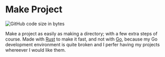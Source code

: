 # Make Project

![GitHub code size in bytes](https://img.shields.io/github/languages/code-size/Reboot-Codes/mkproj-withrust?label=Repo%20Size)

Make a project as easily as making a directory; with a few extra steps of course. Made with [Rust](https://rust-lang.org/) to make it fast, and not with [Go](https://golang.org/), because my Go development environment is quite broken and I perfer having my projects whereever I would like them.
